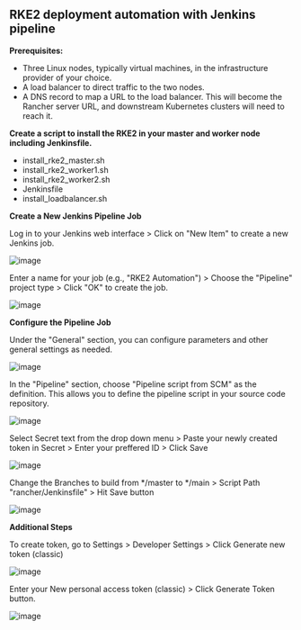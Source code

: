 ## RKE2 deployment automation with Jenkins pipeline

**Prerequisites:**

- Three Linux nodes, typically virtual machines, in the infrastructure provider of your choice.
- A load balancer to direct traffic to the two nodes.
- A DNS record to map a URL to the load balancer. This will become the Rancher server URL, and downstream Kubernetes clusters will need to reach it.
  
**Create a script to install the RKE2 in your master and worker node including Jenkinsfile.**

- install_rke2_master.sh
- install_rke2_worker1.sh
- install_rke2_worker2.sh
- Jenkinsfile
- install_loadbalancer.sh

**Create a New Jenkins Pipeline Job**

Log in to your Jenkins web interface > Click on "New Item" to create a new Jenkins job.
  
![image](https://github.com/lherbeng/kubernetes/assets/72662912/b102f286-5c54-4086-869b-33f9ac09336a)

Enter a name for your job (e.g., "RKE2 Automation") > Choose the "Pipeline" project type > Click "OK" to create the job.

![image](https://github.com/lherbeng/kubernetes/assets/72662912/66153ab3-c496-4fc7-9b67-3c0c9be02004)

**Configure the Pipeline Job**

Under the "General" section, you can configure parameters and other general settings as needed.

![image](https://github.com/lherbeng/kubernetes/assets/72662912/67e7a9ff-56c9-4c32-abe0-042fa8040878)

In the "Pipeline" section, choose "Pipeline script from SCM" as the definition. This allows you to define the pipeline script in your source code repository.

![image](https://github.com/lherbeng/kubernetes/assets/72662912/09000a2a-6b74-4bef-8233-4dd3be645897)


Select Secret text from the drop down menu > Paste your newly created token in Secret > Enter your preffered ID > Click Save

![image](https://github.com/lherbeng/kubernetes/assets/72662912/24db037b-9797-42b1-a96c-ca0e06cdf69b)

Change the Branches to build from */master to */main > Script Path "rancher/Jenkinsfile" > Hit Save button

![image](https://github.com/lherbeng/kubernetes/assets/72662912/8eade637-452d-44c2-b877-a469c48f9f14)

**Additional Steps**

To create token, go to Settings > Developer Settings > Click Generate new token (classic)

![image](https://github.com/lherbeng/kubernetes/assets/72662912/1c2c36e2-1333-4ca1-a7e9-ac3f926cb8eb)

Enter your New personal access token (classic) > Click Generate Token button.

![image](https://github.com/lherbeng/kubernetes/assets/72662912/59c07974-3cb1-4b0e-980b-31fdb01fe7d0)



